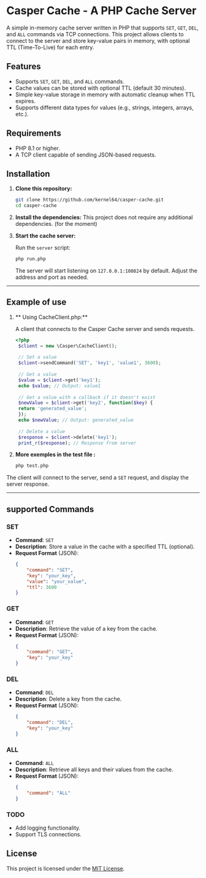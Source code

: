 
# Casper Cache - A PHP Cache Server

A simple in-memory cache server written in PHP that supports `SET`, `GET`, `DEL`, and `ALL` commands via TCP connections. This project allows clients to connect to the server and store key-value pairs in memory, with optional TTL (Time-To-Live) for each entry.

## Features
- Supports `SET`, `GET`, `DEL`, and `ALL` commands.
- Cache values can be stored with optional TTL (default 30 minutes).
- Simple key-value storage in memory with automatic cleanup when TTL expires.
- Supports different data types for values (e.g., strings, integers, arrays, etc.).

## Requirements
- PHP 8.1 or higher.
- A TCP client capable of sending JSON-based requests.

## Installation

1. **Clone this repository:**
   ```bash
   git clone https://github.com/kernel64/casper-cache.git
   cd casper-cache
   ```

2. **Install the dependencies:**
   This project does not require any additional dependencies. (for the moment)

3. **Start the cache server:**

   Run the `server` script:
   ```bash
   php run.php
   ```

   The server will start listening on `127.0.0.1:100824` by default. Adjust the address and port as needed.

---

## Example of use

1. ** Using CacheClient.php:**

   A client that connects to the Casper Cache server and sends requests.

   ```php
   <?php
    $client = new \Casper\CacheClient();
    
    // Set a value
    $client->sendCommand('SET', 'key1', 'value1', 3600);
    
    // Get a value
    $value = $client->get('key1');
    echo $value; // Output: value1
    
    // Get a value with a callback if it doesn't exist
    $newValue = $client->get('key2', function($key) {
    return 'generated_value';
    });
    echo $newValue; // Output: generated_value
    
    // Delete a value
    $response = $client->delete('key1');
    print_r($response); // Response from server

   
2. **More exemples in the test file :**
   ```bash
   php test.php
   ```

The client will connect to the server, send a `SET` request, and display the server response.

---

## supported Commands

### SET

- **Command**: `SET`
- **Description**: Store a value in the cache with a specified TTL (optional).
- **Request Format** (JSON):
  ```json
  {
      "command": "SET",
      "key": "your_key",
      "value": "your_value",
      "ttl": 3600
  }
  ```

### GET

- **Command**: `GET`
- **Description**: Retrieve the value of a key from the cache.
- **Request Format** (JSON):
  ```json
  {
      "command": "GET",
      "key": "your_key"
  }
  ```

### DEL

- **Command**: `DEL`
- **Description**: Delete a key from the cache.
- **Request Format** (JSON):
  ```json
  {
      "command": "DEL",
      "key": "your_key"
  }
  ```

### ALL

- **Command**: `ALL`
- **Description**: Retrieve all keys and their values from the cache.
- **Request Format** (JSON):
  ```json
  {
      "command": "ALL"
  }
  ```

### TODO

- Add logging functionality.
- Support TLS connections.


## License

This project is licensed under the [MIT License](LICENSE).
